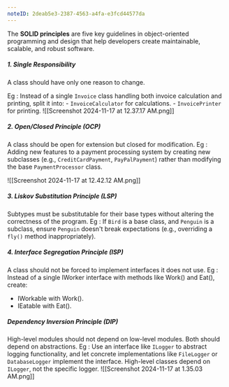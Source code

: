 ```yaml
---
noteID: 2deab5e3-2387-4563-a4fa-e3fcd44577da
---
```

The **SOLID principles** are five key guidelines in object-oriented programming and design that help developers create maintainable, scalable, and robust software.

##### 1. Single Responsibility
A class should have only one reason to change.

Eg : Instead of a single `Invoice` class handling both invoice calculation and printing, split it into:
    - `InvoiceCalculator` for calculations.
    - `InvoicePrinter` for printing.
![[Screenshot 2024-11-17 at 12.37.17 AM.png]]


##### 2. Open/Closed Principle (OCP)
A class should be open for extension but closed for modification.
Eg : Adding new features to a payment processing system by creating new subclasses (e.g., `CreditCardPayment`, `PayPalPayment`) rather than modifying the base `PaymentProcessor` class.

![[Screenshot 2024-11-17 at 12.42.12 AM.png]]


##### 3. Liskov Substitution Principle (LSP)
Subtypes must be substitutable for their base types without altering the correctness of the program.
Eg : If `Bird` is a base class, and `Penguin` is a subclass, ensure `Penguin` doesn't break expectations (e.g., overriding a `fly()` method inappropriately).

##### 4. Interface Segregation Principle (ISP)
A class should not be forced to implement interfaces it does not use.
Eg : Instead of a single IWorker interface with methods like Work() and Eat(), create:
- IWorkable with Work().
- IEatable with Eat().

##### Dependency Inversion Principle (DIP)
High-level modules should not depend on low-level modules. Both should depend on abstractions.
Eg :  Use an interface like `ILogger` to abstract logging functionality, and let concrete implementations like `FileLogger` or `DatabaseLogger` implement the interface. High-level classes depend on `ILogger`, not the specific logger.
![[Screenshot 2024-11-17 at 1.35.03 AM.png]]
